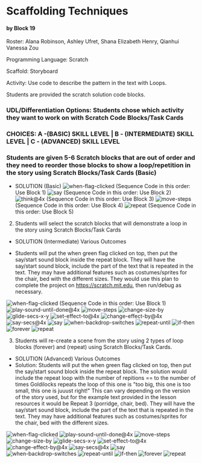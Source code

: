 # Scaffolding Techniques
#### by Block 19
Roster: Alana Robinson, Ashley Ufret, Shana Elizabeth Henry, Qianhui Vanessa Zou

Programming Language:  Scratch

Scaffold: Storyboard

Activity: Use code to describe the pattern in the text with Loops.

Students are provided the scratch solution code blocks. 

### UDL/Differentiation Options: Students chose which activity they want to work on with Scratch Code Blocks/Task Cards

### CHOICES: A -(BASIC) SKILL LEVEL | B - (INTERMEDIATE) SKILL LEVEL | C - (ADVANCED) SKILL LEVEL

### Students are given 5-6 Scratch blocks that are out of order and they need to reorder those blocks to show a loop/repetition in the story using Scratch Blocks/Task Cards (Basic)

* SOLUTION (Basic)
![when-flag-clicked](when-flag-clicked_2.png) (Sequence Code in this order: Use Block 1)
![say](say.png)  (Sequence Code in this order: Use Block 2)
![think@4x](think@4x.png)  (Sequence Code in this order: Use Block 3)
![move-steps](move-steps.png) (Sequence Code in this order: Use Block 4)
![repeat](repeat.png) (Sequence Code in this order: Use Block 5)

2. Students will select the scratch blocks that will demonstrate a loop in the story using Scratch Blocks/Task Cards 
* SOLUTION (Intermediate) Various Outcomes
  
* Students will put the when green flag clicked on top, then put the say/start sound block inside the repeat block. They will have the say/start sound block, include the part of the text that is repeated in the text. They may have additional features such as costumes/sprites for the chair, bed with the different sizes. They would use this plan to complete the project on https://scratch.mit.edu, then run/debug as necessary.

![when-flag-clicked](when-flag-clicked_2.png) (Sequence Code in this order: Use Block 1)
![play-sound-until-done@4x](play-sound-until-done@4x.png) 
![move-steps](move-steps_2.png)
![change-size-by](change-size-by.png)
![glide-secs-x-y](glide-secs-x-y.png)
![set-effect-to@4x](set-effect-to@4x.png)
![change-effect-by@4x](change-effect-by@4x.png)
![say-secs@4x](say-secs@4x.png)
![say](say_2.png)
![when-backdrop-switches](when-backdrop-switches.png)
![repeat-until](repeat-until.png)
![if-then](if-then.png)
![forever](forever.png)
![repeat](repeat_2.png)

3. Students will re-create a scene from the story using 2 types of loop blocks (forever) and (repeat) using Scratch Blocks/Task Cards.
* SOLUTION (Advanced) Various Outcomes
* Solution: Students will put the when green flag clicked on top, then put the say/start sound block inside the repeat block. The solution would include the repeat loop with the number of repitions == to the number of times Goldilocks repeats the loop of this one is "too big, this one is too small, this one is juuust right!" This can vary depending on the version of the story used, but for the example text provided in the lesson resources it would be Repeat 3 (porridge, chair, bed). They will have the say/start sound block, include the part of the text that is repeated in the text. They may have additional features such as costumes/sprites for the chair, bed with the different sizes.

![when-flag-clicked](when-flag-clicked_2.png) 
![play-sound-until-done@4x](play-sound-until-done@4x.png) 
![move-steps](move-steps_2.png)
![change-size-by](change-size-by.png)
![glide-secs-x-y](glide-secs-x-y.png)
![set-effect-to@4x](set-effect-to@4x.png)
![change-effect-by@4x](change-effect-by@4x.png)
![say-secs@4x](say-secs@4x.png)
![say](say_2.png)
![when-backdrop-switches](when-backdrop-switches.png)
![repeat-until](repeat-until.png)
![if-then](if-then.png)
![forever](forever.png)
![repeat](repeat_2.png)